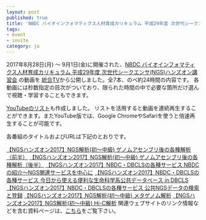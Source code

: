 ```yaml
---
layout: post
published: true
title: 'NBDC バイオインフォマティクス人材育成カリキュラム 平成29年度 次世代シークエンサ(NGS)ハンズオン講習会の動画を公開しました。'
tags:
- event
- invite
category: ja
---
```


2017年8月28日(月) ～ 9月1日(金)に開催された、[NBDC バイオインフォマティクス人材育成カリキュラム 平成29年度 次世代シークエンサ(NGS)ハンズオン講習会](https://biosciencedbc.jp/human/human-resources/workshop/h28) の動画を [統合TV](http://togotv.dbcls.jp/ja/)から公開しました。全7本、のべ約24時間の内容です。
各動画には秒数指定の目次がついており、限られた時間の中で必要な箇所だけ選んで視聴・学習することもできます。
 

[YouTubeのリスト](https://www.youtube.com/playlist?list=PL0uaKHgcG00YDmBXYWOgkmfeURjc8BZkk)も作成しました。
リストを活用すると動画を連続再生することができます。またYouTube版では、Google ChromeやSafariを使うと倍速再生することが可能です。

 

各番組のタイトルおよびURLは下記のとおりです。

 

[【NGSハンズオン2017】NGS解析(初～中級) ゲノムアセンブリ後の各種解析（前半）](http://togotv.dbcls.jp/ja/20171201.html)
[【NGSハンズオン2017】NGS解析(初～中級) ゲノムアセンブリ後の各種解析（後半）](http://togotv.dbcls.jp/ja/20171202.html)
[【NGSハンズオン2017】NBDC・DBCLSの各種サービス NBDCの紹介～NGS関連サービスを中心に](http://togotv.dbcls.jp/ja/20171203.html)
[【NGSハンズオン2017】NBDC・DBCLSの各種サービス 今日から使える便利な生命科学系公共データベース in DBCLS](http://togotv.dbcls.jp/ja/20171204.html)
[【NGSハンズオン2017】NBDC・DBCLSの各種サービス 公共NGSデータの検索と登録](http://togotv.dbcls.jp/ja/20171205.html)
[【NGSハンズオン2017】NGS解析(初〜中級) メタゲノム解析](http://togotv.dbcls.jp/ja/20171206.html)
[【NGSハンズオン2017】NGS解析(初〜中級) Hi-C解析](http://togotv.dbcls.jp/ja/20171207.html)
関連ウェブサイトのリンク情報などを含む資料ページは、[こちら](http://www.iu.a.u-tokyo.ac.jp/~kadota/r_seq.html#bioinfo_ngs_sokushu_2017)をご覧下さい。